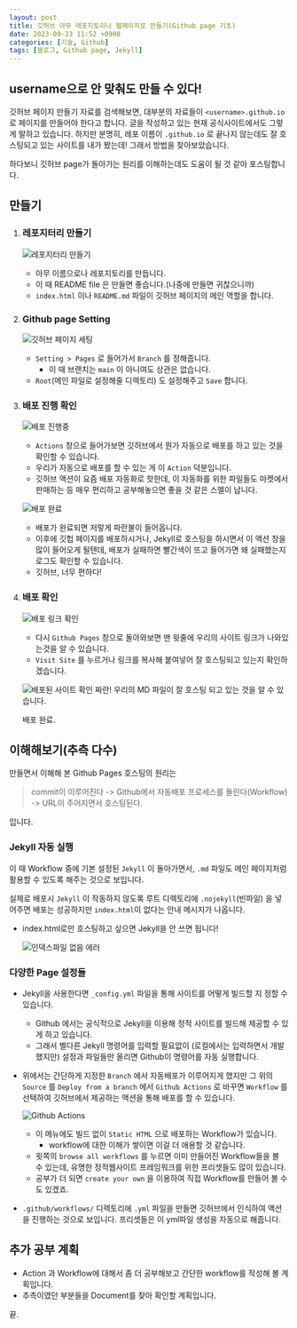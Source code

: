 ```yaml
---
layout: post
title: 깃허브 아무 레포지토리나 웹페이지로 만들기(Github page 기초)
date: 2023-09-23 11:52 +0900
categories: [기술, Github]
tags: [블로그, Github page, Jekyll]
---
```


## username으로 안 맞춰도 만들 수 있다!
깃허브 페이지 만들기 자료를 검색해보면, 대부분의 자료들이 `<username>.github.io` 로 페이지를 만들어야 한다고 합니다. 글을 작성하고 있는 현재 공식사이트에서도 그렇게 말하고 있습니다.
하지만 분명히, 레포 이름이 `.github.io` 로 끝나지 않는데도 잘 호스팅되고 있는 사이트를 내가 봤는데! 그래서 방법을 찾아보았습니다.

하다보니 깃허브 page가 돌아가는 원리를 이해하는데도 도움이 될 것 같아 포스팅합니다.

## 만들기
1. ### 레포지터리 만들기

    ![레포지터리 만들기](https://github.com/dev-diver/imgRepo/blob/main/gitblog/repoToPage/1makeRepo.png?raw=true)
    * 아무 이름으로나 레포지토리를 만듭니다.
    * 이 때 README file 은 만들면 좋습니다.(나중에 만들면 귀찮으니까)
    * `index.html` 이나 `README.md` 파일이 깃허브 페이지의 메인 역할을 합니다.

2. ### Github page Setting
    
    ![깃허브 페이지 세팅](https://github.com/dev-diver/imgRepo/blob/main/gitblog/repoToPage/2pageSetting.png?raw=true)
    * `Setting > Pages` 로 들어가서 `Branch` 를 정해줍니다.
        * 이 때 브랜치는 `main` 이 아니여도 상관은 없습니다.
    * `Root`(메인 파일로 설정해줄 디렉토리) 도 설정해주고 `Save` 합니다.

3. ### 배포 진행 확인

    ![배포 진행중](https://github.com/dev-diver/imgRepo/blob/main/gitblog/repoToPage/3autoDeploy.png?raw=true)

    * `Actions` 창으로 들어가보면 깃허브에서 뭔가 자동으로 배포를 하고 있는 것을 확인할 수 있습니다.
    * 우리가 자동으로 배포를 할 수 있는 게 이 `Action` 덕분입니다. 
    * 깃허브 액션이 요즘 배포 자동화로 핫한데, 이 자동화를 위한 파일들도 마켓에서 판매하는 등 매우 편리하고 공부해놓으면 좋을 것 같은 스멜이 납니다.
    
    ![배포 완료](https://github.com/dev-diver/imgRepo/blob/main/gitblog/repoToPage/4depolyComplete.png?raw=true)
    * 배포가 완료되면 저렇게 파란불이 들어옵니다.
    * 이후에 깃헙 페이지를 배포하시거나, Jekyll로 호스팅을 하시면서 이 액션 창을 많이 들어오게 될텐데, 배포가 실패하면 빨간색이 뜨고 들어가면 왜 실패했는지 로그도 확인할 수 있습니다.
    * 깃허브, 너무 편하다!

4. ### 배포 확인

    ![배포 링크 확인](https://github.com/dev-diver/imgRepo/blob/main/gitblog/repoToPage/5pageLink.png?raw=true)
    * 다시 `Github Pages` 창으로 돌아와보면 맨 윗줄에 우리의 사이트 링크가 나와있는것을 알 수 있습니다.
    * `Visit Site` 를 누르거나 링크를 복사해 붙여넣어 잘 호스팅되고 있는지 확인하겠습니다.

    ![배포된 사이트 확인](https://github.com/dev-diver/imgRepo/blob/main/gitblog/repoToPage/6Complete.png?raw=true)
    짜란! 우리의 MD 파일이 잘 호스팅 되고 있는 것을 알 수 있습니다. 
    
    배포 완료.

## 이해해보기(추측 다수)
만들면서 이해해 본 Github Pages 호스팅의 원리는
> commit이 이루어진다 -> Github에서 자동배포 프로세스를 돌린다(Workflow) -> URL이 주어지면서 호스팅된다.

입니다.

### Jekyll 자동 실행

이 때 Workflow 중에 기본 설정된 `Jekyll` 이 돌아가면서, `.md` 파일도 메인 페이지처럼 활용할 수 있도록 해주는 것으로 보입니다.

실제로 배포시 `Jekyll` 이 작동하지 않도록 루트 디렉토리에 `.nojekyll`(빈파일) 을 넣어주면 배포는 성공하지만 `index.html`이 없다는 안내 메시지가 나옵니다.
    
* index.html로만 호스팅하고 싶으면 Jekyll을 안 쓰면 됩니다!

    ![인덱스파일 없음 에러](https://github.com/dev-diver/imgRepo/blob/main/gitblog/repoToPage/7needIndex.png?raw=true)

### 다양한 Page 설정들

* Jekyll을 사용한다면 `_config.yml` 파일을 통해 사이트를 어떻게 빌드할 지 정할 수 있습니다.
    * Github 에서는 공식적으로 Jekyll을 이용해 정적 사이트를 빌드해 제공할 수 있게 하고 있습니다.
    * 그래서 별다른 Jekyll 명령어를 입력할 필요없이 (로컬에서는 입력하면서 개발했지만) 설정과 파일들만 올리면 Github이 명령어를 자동 실행합니다.

* 위에서는 간단하게 지정한 `Branch` 에서 자동배포가 이루어지게 했지만 그 위의 `Source` 를 `Deploy from a branch` 에서 `Github Actions` 로 바꾸면 `Workflow` 를 선택하여 깃허브에서 제공하는 액션을 통해 배포를 할 수 있습니다.

    ![Github Actions](https://github.com/dev-diver/imgRepo/blob/main/gitblog/repoToPage/8githubActions.png?raw=true)
    * 이 메뉴에도 빌드 없이 `Static HTML` 으로 배포하는 Workflow가 있습니다.
        * workflow에 대한 이해가 쌓이면 이걸 더 애용할 것 같습니다.
    * 윗쪽의 `browse all workflows` 를 누르면 이미 만들어진 Workflow들을 볼 수 있는데, 유명한 정적웹사이트 프레임워크를 위한 프리셋들도 많이 있습니다.
    * 공부가 더 되면 `create your own` 을 이용하여 직접 Workflow를 만들어 볼 수도 있겠죠.
* `.github/workflows/` 디렉토리에 `.yml` 파일을 만들면 깃허브에서 인식하여 액션을 진행하는 것으로 보입니다.  프리셋들은 이 yml파일 생성을 자동으로 해줍니다.

## 추가 공부 계획
* Action 과 Workflow에 대해서 좀 더 공부해보고 간단한 workflow를 작성해 볼 계획입니다.
* 추측이였던 부분들을 Document를 찾아 확인할 계획입니다.

끝.